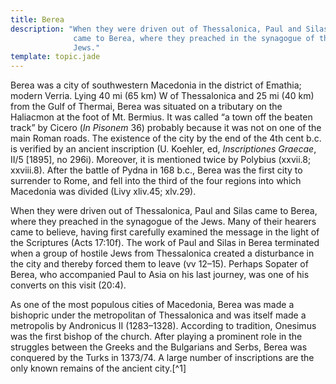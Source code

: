 ```yaml
---
title: Berea
description: "When they were driven out of Thessalonica, Paul and Silas
              came to Berea, where they preached in the synagogue of the
              Jews."
template: topic.jade
---
```


Berea was a city of southwestern Macedonia in the district of Emathia;
modern Verria. Lying 40 mi (65 km) W of Thessalonica and 25 mi (40 km)
from the Gulf of Thermai, Berea was situated on a tributary on the
Haliacmon at the foot of Mt. Bermius. It was called “a town off the
beaten track” by Cicero (*In Pisonem* 36) probably because it was not on
one of the main Roman roads. The existence of the city by the end of the
4th cent b.c. is verified by an ancient inscription (U. Koehler, ed,
*Inscriptiones Graecae*, II/5 [1895], no 296i). Moreover, it is
mentioned twice by Polybius (xxvii.8; xxviii.8). After the battle of
Pydna in 168 b.c., Berea was the first city to surrender to Rome, and
fell into the third of the four regions into which Macedonia was divided
(Livy xliv.45; xlv.29).

When they were driven out of Thessalonica, Paul and Silas came to Berea,
where they preached in the synagogue of the Jews. Many of their hearers
came to believe, having first carefully examined the message in the
light of the Scriptures (Acts 17:10f). The work of Paul and Silas in
Berea terminated when a group of hostile Jews from Thessalonica created
a disturbance in the city and thereby forced them to leave (vv 12–15).
Perhaps Sopater of Berea, who accompanied Paul to Asia on his last
journey, was one of his converts on this visit (20:4).

As one of the most populous cities of Macedonia, Berea was made a
bishopric under the metropolitan of Thessalonica and was itself made a
metropolis by Andronicus II (1283–1328). According to tradition,
Onesimus was the first bishop of the church. After playing a prominent
role in the struggles between the Greeks and the Bulgarians and Serbs,
Berea was conquered by the Turks in 1373/74. A large number of
inscriptions are the only known remains of the ancient
city.[^1]

